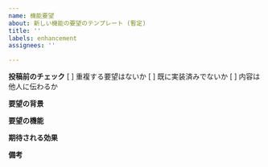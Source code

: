 ```yaml
---
name: 機能要望
about: 新しい機能の要望のテンプレート (暫定)
title: ''
labels: enhancement
assignees: ''

---
```


**投稿前のチェック**
[  ] 重複する要望はないか
[  ] 既に実装済みでないか
[  ] 内容は他人に伝わるか

**要望の背景**

<!-- その機能が欲しい理由や背景を記載 -->

**要望の機能**

<!-- 欲しい機能を記載 -->
<!-- 画像などがあると分かりやすい -->

**期待される効果**

<!-- 機能の実装によりどのような良いことが起こるかを記載 -->

**備考**

<!-- 機能の実装にあたっての注意点やその他コメントを記載 -->
